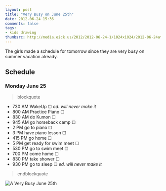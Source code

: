 ```yaml
---
layout: post
title: "Very Busy on June 25th"
date: 2012-06-24 15:36
comments: false
tags:
- kids drawing
thumbsrc: http://media.eick.us/2012/2012-06-24-1/1024x1024/2012-06-24at13.39.11.jpg
---
```

The girls made a schedule for tomorrow since they are very busy on summer vacation already.

## Schedule
### Monday June 25
> blockquote
* 730 AM WakeUp &#9744; *ed. will never make it*
* 800 AM Practice Piano &#9744;
* 830 AM do Kumon &#9744;
* 945 AM go horseback camp &#9744;
* 2 PM go to piano &#9744;
* 3 PM have piano lesson &#9744;
* 415 PM go home &#9744;
* 5 PM get ready for swim meet &#9744;
* 530 PM go to swim meet &#9744;
* 700 PM come home &#9744;
* 830 PM take shower &#9744;
* 930 PM go to sleep &#9744; *ed. will never make it*
> endblockquote

![A Very Busy June 25th](http://media.eick.us/media/photographs/2012/2012-06-24-1/2012-06-24at13.39.11.jpg)

